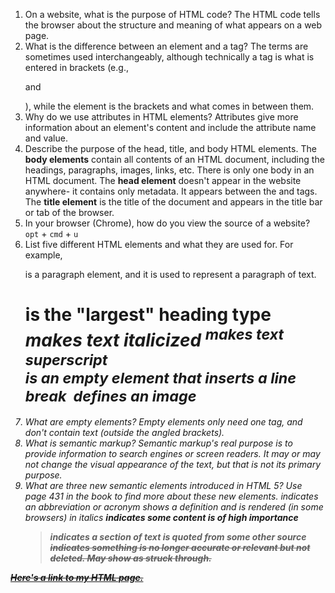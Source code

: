 1. On a website, what is the purpose of HTML code?
   The HTML code tells the browser about the structure and meaning of what appears on a web page.
2. What is the difference between an element and a tag?
   The terms are sometimes used interchangeably, although technically a tag is what is entered in brackets (e.g., <p> and </p>), while the element is the brackets and what comes in between them.
3. Why do we use attributes in HTML elements?
   Attributes give more information about an element's content and include the attribute name and value.
4. Describe the purpose of the head, title, and body HTML elements.
   The __body elements__ contain all contents of an HTML document, including the headings, paragraphs, images, links, etc. There is only one body in an HTML document. The __head element__ doesn't appear in the website anywhere- it contains only metadata. It appears between the <html> and <body> tags. The __title element__ is the title of the document and appears in the title bar or tab of the browser.
5. In your browser (Chrome), how do you view the source of a website?
   `opt` + `cmd` + `u`
6. List five different HTML elements and what they are used for. For example, <p></p> is a paragraph element, and it is used to represent a paragraph of text.
   <h1> is the "largest" heading type
   <i> makes text italicized
   <sup> makes text superscript
   <br /> is an empty element that inserts a line break
   <img> defines an image
7. What are empty elements?
   Empty elements only need one tag, and don't contain text (outside the angled brackets).
8. What is semantic markup?
   Semantic markup's real purpose is to provide information to search engines or screen readers. It may or may not change the visual appearance of the text, but that is not its primary purpose.
9. What are three new semantic elements introduced in HTML 5? Use page 431 in the book to find more about these new elements.
   <abbr> indicates an abbreviation or acronym
   <dfn> shows a definition and is rendered (in some browsers) in italics
   <strong> indicates some content is of high importance
   <blockquote> indicates a section of text is quoted from some other source
   <s> indicates something is no longer accurate or relevant but not deleted. May show as struck through.

[Here's a link to my HTML page.](https://codepen.io/alycia-canavan/pen/OJQYWxw?editors=1001)
